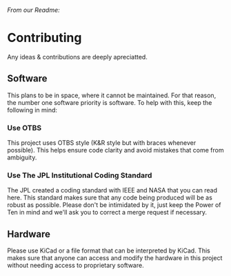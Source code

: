 _From our Readme:_
# Contributing 

Any ideas & contributions are deeply apreciatted.
## Software
This plans to be in space, where it cannot be maintained. For that reason, the number one software priority is software. To help with this, keep the following in mind:

### Use OTBS
This project uses OTBS style (K&R style but with braces whenever possible). This helps ensure code clarity and avoid mistakes that come from ambiguity.

### Use The JPL Institutional Coding Standard
The JPL created a coding standard with IEEE and NASA that you can read here. This standard makes sure that any code being produced will be as robust as possible. Please don't be intimidated by it, just keep the Power of Ten in mind and we'll ask you to correct a merge request if necessary.

## Hardware 
Please use KiCad or a file format that can be interpreted by KiCad. This makes sure that anyone can access and modify the hardware in this project without needing access to proprietary software.
 
